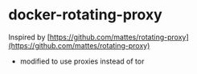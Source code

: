 # docker-rotating-proxy

Inspired by [https://github.com/mattes/rotating-proxy](https://github.com/mattes/rotating-proxy)
- modified to use proxies instead of tor
